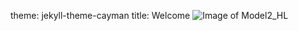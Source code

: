 theme: jekyll-theme-cayman
title: Welcome
![Image of Model2_HL](Residential-Energy-Efficiency-SLR.github.io/docs/Model2_HL.PNG)
